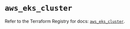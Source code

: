 # `aws_eks_cluster`

Refer to the Terraform Registry for docs: [`aws_eks_cluster`](https://registry.terraform.io/providers/hashicorp/aws/6.13.0/docs/resources/eks_cluster).
